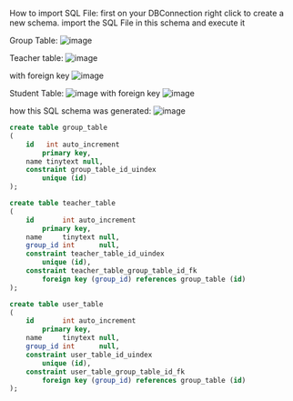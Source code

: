 How to import SQL File:
first on your DBConnection right click to create a new schema.
import the SQL File in this schema and execute it

Group Table:
![image](https://user-images.githubusercontent.com/77209365/178926352-6c93d35e-3430-47af-9569-06b863b44ca7.png)

Teacher table:
![image](https://user-images.githubusercontent.com/77209365/178926570-42c180dd-323e-4e7c-a4c8-02c6522efbed.png)

with foreign key 
![image](https://user-images.githubusercontent.com/77209365/178926804-a23fc4ee-945c-4037-9173-2e125472d835.png)


Student Table:
![image](https://user-images.githubusercontent.com/77209365/178926920-6f853705-1cfc-4e48-9317-b9d00b40418b.png)
 with foreign key
 ![image](https://user-images.githubusercontent.com/77209365/178927004-5471ab6c-851b-42e8-b4af-d0808bbb916c.png)

how this SQL schema was generated:
![image](https://user-images.githubusercontent.com/77209365/178932968-e6f86148-e235-4b34-a157-25b248486c04.png)

```SQL
create table group_table
(
    id   int auto_increment
        primary key,
    name tinytext null,
    constraint group_table_id_uindex
        unique (id)
);

create table teacher_table
(
    id       int auto_increment
        primary key,
    name     tinytext null,
    group_id int      null,
    constraint teacher_table_id_uindex
        unique (id),
    constraint teacher_table_group_table_id_fk
        foreign key (group_id) references group_table (id)
);

create table user_table
(
    id       int auto_increment
        primary key,
    name     tinytext null,
    group_id int      null,
    constraint user_table_id_uindex
        unique (id),
    constraint user_table_group_table_id_fk
        foreign key (group_id) references group_table (id)
);
```
